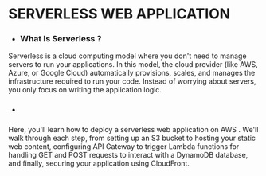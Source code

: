 # SERVERLESS WEB APPLICATION                                                      
                                                           
* ### What Is Serverless ?

Serverless is a cloud computing model where you don't need to manage servers to run your applications. In this model, the cloud provider (like AWS, Azure, or Google Cloud) automatically provisions, scales, and manages the infrastructure required to run your code. Instead of worrying about servers, you only focus on writing the application logic.

* ###



Here, you'll learn how to deploy a serverless web application on AWS . We'll walk through each step, from setting up an S3 bucket to hosting your static web content, configuring API Gateway to trigger Lambda functions for handling GET and POST requests to interact with a DynamoDB database, and finally, securing your application using CloudFront.
  
